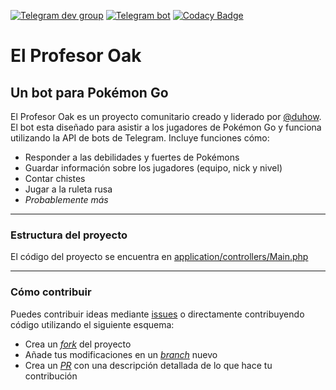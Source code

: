[![Telegram dev group](https://img.shields.io/badge/Telegram%20Group-%40OakDevs-blue.svg)](https://telegram.me/OakDevs) [![Telegram bot](https://img.shields.io/badge/Telegram%20Bot-%40ProfesorOak__bot-blue.svg)](https://telegram.me/ProfesorOak_bot) [![Codacy Badge](https://api.codacy.com/project/badge/Grade/ddc9b7deafc94cd8a2d90e671914adb8)](https://www.codacy.com/app/SKillusion_Collabs/ProfesorOak_Original?utm_source=github.com&amp;utm_medium=referral&amp;utm_content=duhow/ProfesorOak&amp;utm_campaign=Badge_Grade)
# El Profesor Oak

## Un bot para Pokémon Go

El Profesor Oak es un proyecto comunitario creado y liderado por [@duhow](https://github.com/duhow). El bot esta diseñado para asistir a los jugadores de Pokémon Go y funciona utilizando la API de bots de Telegram. Incluye funciones cómo:

- Responder a las debilidades y fuertes de Pokémons
- Guardar información sobre los jugadores (equipo, nick y nivel)
- Contar chistes
- Jugar a la ruleta rusa
- _Probablemente más_

---
### Estructura del proyecto

El código del proyecto se encuentra en [application/controllers/Main.php](https://github.com/duhow/ProfesorOak/blob/master/application/controllers/Main.php)

---
### Cómo contribuir

Puedes contribuir ideas mediante [issues](https://github.com/duhow/ProfesorOak/issues/) o directamente contribuyendo código utilizando el siguiente esquema:

- Crea un [_fork_](https://help.github.com/articles/fork-a-repo/) del proyecto
- Añade tus modificaciones en un [_branch_](https://help.github.com/articles/creating-and-deleting-branches-within-your-repository/) nuevo
- Crea un [_PR_](https://help.github.com/articles/creating-a-pull-request/) con una descripción detallada de lo que hace tu contribución
